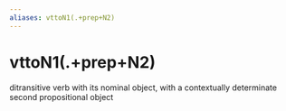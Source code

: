 ```yaml
---
aliases: vttoN1(.+prep+N2)
---
```

# vttoN1(.+prep+N2)

ditransitive verb with its nominal object, with a contextually determinate second propositional object